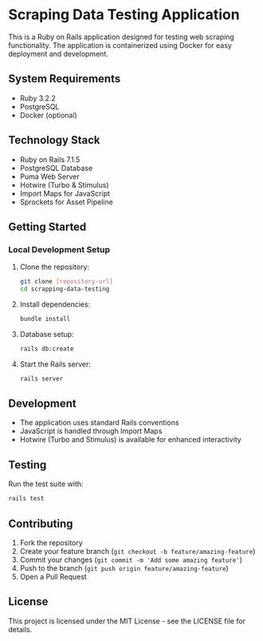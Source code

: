# Scraping Data Testing Application

This is a Ruby on Rails application designed for testing web scraping functionality. The application is containerized using Docker for easy deployment and development.

## System Requirements

* Ruby 3.2.2
* PostgreSQL
* Docker (optional)

## Technology Stack

* Ruby on Rails 7.1.5
* PostgreSQL Database
* Puma Web Server
* Hotwire (Turbo & Stimulus)
* Import Maps for JavaScript
* Sprockets for Asset Pipeline

## Getting Started

### Local Development Setup

1. Clone the repository:
   ```bash
   git clone [repository-url]
   cd scrapping-data-testing
   ```

2. Install dependencies:
   ```bash
   bundle install
   ```

3. Database setup:
   ```bash
   rails db:create
   ```

4. Start the Rails server:
   ```bash
   rails server
   ```

## Development

* The application uses standard Rails conventions
* JavaScript is handled through Import Maps
* Hotwire (Turbo and Stimulus) is available for enhanced interactivity

## Testing

Run the test suite with:
```bash
rails test
```

## Contributing

1. Fork the repository
2. Create your feature branch (`git checkout -b feature/amazing-feature`)
3. Commit your changes (`git commit -m 'Add some amazing feature'`)
4. Push to the branch (`git push origin feature/amazing-feature`)
5. Open a Pull Request

## License

This project is licensed under the MIT License - see the LICENSE file for details.
